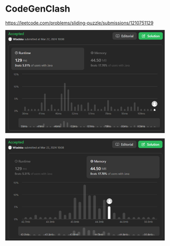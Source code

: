 # CodeGenClash

https://leetcode.com/problems/sliding-puzzle/submissions/1210751129

![runtime](./images/leetcodesummary/runtime.png)

![memory](./images/leetcodesummary/memory.png)